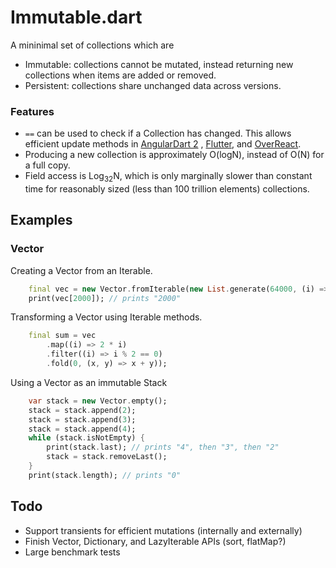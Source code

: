# Immutable.dart
A mininimal set of collections which are
* Immutable: collections cannot be mutated, instead returning new collections when items are added or removed.
* Persistent: collections share unchanged data across versions.





### Features
* `==` can be used to check if a Collection has changed.  This allows efficient update methods in [AngularDart 2](https://angular.io/dart) , [Flutter](https://flutter.io/), and [OverReact](https://workiva.github.io/over_react/).
* Producing a new collection is approximately O(logN), instead of O(N) for a full copy.
* Field access is Log<sub>32</sub>N, which is only marginally slower than constant time for reasonably sized (less than 100 trillion elements) collections.



## Examples

### Vector

Creating a Vector from an Iterable.
```dart
	final vec = new Vector.fromIterable(new List.generate(64000, (i) => i));
	print(vec[2000]); // prints "2000"
```

Transforming a Vector using Iterable methods.
```dart
	final sum = vec
    	.map((i) => 2 * i)
        .filter((i) => i % 2 == 0)
        .fold(0, (x, y) => x + y));
```

Using a Vector as an immutable Stack
```dart
	var stack = new Vector.empty();
    stack = stack.append(2);
    stack = stack.append(3);
    stack = stack.append(4);
    while (stack.isNotEmpty) {
    	print(stack.last); // prints "4", then "3", then "2"
        stack = stack.removeLast();
    }
    print(stack.length); // prints "0"
```


## Todo
* Support transients for efficient mutations (internally and externally)
* Finish Vector, Dictionary, and LazyIterable APIs (sort, flatMap?)
* Large benchmark tests

